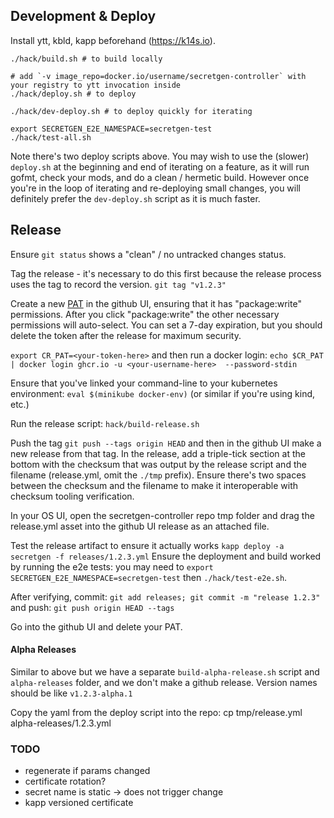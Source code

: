 ## Development & Deploy

Install ytt, kbld, kapp beforehand (https://k14s.io).

```
./hack/build.sh # to build locally

# add `-v image_repo=docker.io/username/secretgen-controller` with your registry to ytt invocation inside
./hack/deploy.sh # to deploy

./hack/dev-deploy.sh # to deploy quickly for iterating

export SECRETGEN_E2E_NAMESPACE=secretgen-test
./hack/test-all.sh
```

Note there's two deploy scripts above. You may wish to use the (slower)
`deploy.sh` at the beginning and end of iterating on a feature, as it will run
gofmt, check your mods, and do a clean / hermetic build. However once you're in
the loop of iterating and re-deploying small changes, you will definitely prefer
the `dev-deploy.sh` script as it is much faster.

## Release
Ensure `git status` shows a "clean" / no untracked changes status.

Tag the release - it's necessary to do this first because the release process
uses the tag to record the version.
`git tag "v1.2.3"`

Create a new
[PAT](https://docs.github.com/en/authentication/keeping-your-account-and-data-secure/creating-a-personal-access-token)
in the github UI, ensuring that it has "package:write"
permissions. After you click "package:write" the other necessary permissions
will auto-select. You can set a 7-day expiration, but you should delete the
token after the release for maximum security.

`export CR_PAT=<your-token-here>`
and then run a docker login:
`echo $CR_PAT | docker login ghcr.io -u <your-username-here>  --password-stdin`

Ensure that you've linked your command-line to your kubernetes environment:
`eval $(minikube docker-env)` (or similar if you're using kind, etc.)

Run the release script:  `hack/build-release.sh`

Push the tag `git push --tags origin HEAD` and then in the github UI make a new
release from that tag.
In the release, add a triple-tick section at the bottom with the checksum that
was output by the release script and the filename (release.yml,  omit the
`./tmp` prefix). Ensure there's two spaces between the checksum and the filename
to make it interoperable with checksum tooling verification.

In your OS UI, open the secretgen-controller repo tmp folder and drag the
release.yml asset into the github UI release as an attached file.

Test the release artifact to ensure it actually works
`kapp deploy -a secretgen -f releases/1.2.3.yml`
Ensure the deployment and build worked by running the e2e tests:
you may need to `export SECRETGEN_E2E_NAMESPACE=secretgen-test`
then `./hack/test-e2e.sh`.

After verifying, commit: `git add releases; git commit -m "release 1.2.3"`
and push: `git push origin HEAD --tags`

Go into the github UI and delete your PAT.

#### Alpha Releases
Similar to above but we have a separate `build-alpha-release.sh` script and
`alpha-releases` folder, and we don't make a github release.
Version names should be like `v1.2.3-alpha.1`

Copy the yaml from the deploy script into the repo:
cp tmp/release.yml alpha-releases/1.2.3.yml

### TODO

- regenerate if params changed
- certificate rotation?
- secret name is static -> does not trigger change
- kapp versioned certificate
